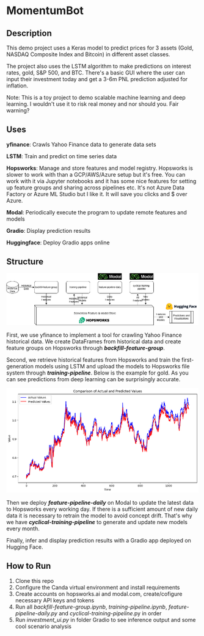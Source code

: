 # MomentumBot

## Description

This demo project uses a Keras model to predict prices for 3 assets (Gold, NASDAQ Composite Index and Bitcoin) in different asset classes. 

The project also uses the LSTM algorithm to make predictions on interest rates, gold, S&P 500, and BTC. There's a basic GUI where the user can input their investment today and get a 3-6m PNL prediction adjusted for inflation.

Note: This is a toy project to demo scalable machine learning and deep learning. I wouldn't use it to risk real money and nor should you. Fair warning? 

## Uses

**yfinance**: Crawls Yahoo Finance data to generate data sets

**LSTM**: Train and predict on time series data

**Hopsworks**: Manage and store features and model registry. Hopsworks is slower to work with than a GCP/AWS/Azure setup but it's free. You can work with it via Jupyter notebooks and it has some nice features for setting up feature groups and sharing across pipelines etc. It's not Azure Data Factory or Azure ML Studio but I like it. It will save you clicks and $ over Azure.

**Modal**: Periodically execute the program to update remote features and models

**Gradio**: Display prediction results

**Huggingface**: Deploy Gradio apps online

## Structure
![structure](README.assets/structure-1705018458168.png)

First, we use yfinance to implement a tool for crawling Yahoo Finance historical data. We create DataFrames from historical data and create feature groups on Hopsworks through ***backfill-feature-group***.

Second, we retrieve historical features from Hopsworks and train the first-generation models using LSTM and upload the models to Hopsworks file system through ***training-pipeline***. Below is the example for gold. As you can see predictions from deep learning can be surprisingly accurate.

![output](README.assets/output.png)

Then we deploy ***feature-pipeline-daily*** on Modal to update the latest data to Hopsworks every working day. If there is a sufficient amount of new daily data it is necessary to retrain the model to avoid concept drift. That's why we have ***cyclical-training-pipeline*** to generate and update new models every month.

Finally, infer and display prediction results with a Gradio app deployed on Hugging Face.

## How to Run

1. Clone this repo
2. Configure the Canda virtual environment and install requirements
3. Create accounts on hopsworks.ai and modal.com, create/cofigure necessary API keys and tokens
4. Run all *backfill-feature-group.ipynb*, *training-pipeline.ipynb*, *feature-pipeline-daily.py* and *cyclical-training-pipeline*.py in order
5. Run *investment_ui.py* in folder Gradio to see inference output and some cool scenario analysis
